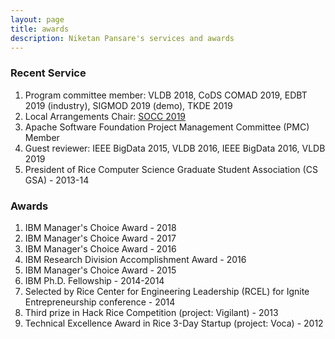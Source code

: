 ```yaml
---
layout: page
title: awards
description: Niketan Pansare's services and awards
---
```


### Recent Service


1. Program committee member:  VLDB 2018, CoDS COMAD 2019, EDBT 2019 (industry), SIGMOD 2019 (demo), TKDE 2019
2. Local Arrangements Chair: [SOCC 2019](https://acmsocc.github.io/2019/officers.html)
3. Apache Software Foundation Project Management Committee (PMC) Member
4. Guest reviewer: IEEE BigData 2015, VLDB 2016, IEEE BigData 2016, VLDB 2019
5. President of Rice Computer Science Graduate Student Association (CS GSA) - 2013-14

### Awards

1. IBM Manager's Choice Award - 2018
2. IBM Manager's Choice Award - 2017
3. IBM Manager's Choice Award - 2016
4. IBM Research Division Accomplishment Award - 2016
5. IBM Manager's Choice Award - 2015
6. IBM Ph.D. Fellowship - 2014-2014
7. Selected by Rice Center for Engineering Leadership (RCEL) for Ignite Entrepreneurship conference - 2014
8. Third prize in Hack Rice Competition (project: Vigilant) - 2013
9. Technical Excellence Award in Rice 3-Day Startup (project: Voca) - 2012

